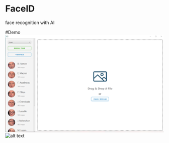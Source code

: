 # FaceID
face recognition with AI

#Demo
![alt text](https://github.com/BotanAtomic/FaceID/blob/master/demo/ec0a983f6c9c55eaf2ea2d4cef88c965.png)
![alt text](https://github.com/BotanAtomic/FaceID/blob/master/demo/94d38a54d8b22b5ab5c98ad303f933b3.gif)
